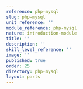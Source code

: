 ```yaml
---
reference: php-mysql
slug: php-mysql
unit_reference: ''
module_reference: php-mysql
nature: introduction-module
title: ''
description: ''
skill_level_reference: ''
image: ''
published: true
order: 25
directory: php-mysql
layout: parts
---
```

